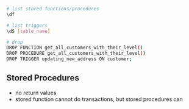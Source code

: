 ```bash
# list stored functions/procedures
\df

# list triggers
\dS [table_name]

# drop
DROP FUNCTION get_all_customers_with_their_level()
DROP PROCEDURE get_all_customers_with_their_level()
DROP TRIGGER updating_new_address ON customer;
```

## Stored Procedures
- no return values
- stored function cannot do transactions, but stored procedures can
